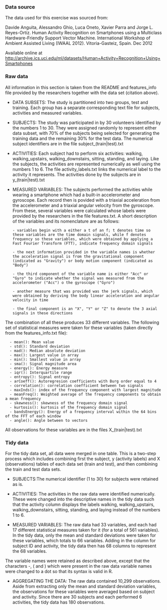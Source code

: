### Data source

The data used for this exercise was sourced from:

Davide Anguita, Alessandro Ghio, Luca Oneto, Xavier Parra and Jorge L. Reyes-Ortiz. Human Activity Recognition on Smartphones using a Multiclass Hardware-Friendly Support Vector Machine. International Workshop of Ambient Assisted Living (IWAAL 2012). Vitoria-Gasteiz, Spain. Dec 2012

Available online at
http://archive.ics.uci.edu/ml/datasets/Human+Activity+Recognition+Using+Smartphones


### Raw data

All information in this section is taken from the README and features_info file provided by the researchers together with the data set (citation above).

* DATA SUBSETS: The study is partitioned into two groups, test and training. Each group has a separate corresponding text file for subjects, activities and measured variables.

* SUBJECTS: The study was participated in by 30 volunteers identified by the numbers 1 to 30. They were assigned randomly to represent either data subset, with 70% of the subjects being selected for generating the training data and the remaining 30% for the test data. The numerical subject identifiers are in the file subject_(train|test).txt

* ACTIVITIES: Each subject had to perform six activities: walking, walking_upstairs, walking_downstairs, sitting, standing, and laying. Like the subjects, the activities are represented numerically as well using the numbers 1 to 6. The file activity_labels.txt links the numerical label to the activity it represents. The activities done by the subjects are in y_(train|test).txt

* MEASURED VARIABLES: The subjects performed the activities while wearing a smartphone which had a built-in accelerometer and gyroscope. Each record then is povided with a triaxial acceleration from the accelerometer and a triaxial angular velocity from the gyroscope. From these, several variables were calculated whose labels were provided by the researchers in the file features.txt. A short description of the variables and its nomenclature are as follows:
      
      - variables begin with a either a t of an f; t denotes time so these variables are the time domain signals, while f denotes frequency so these variables, which were obtained by applying a Fast Fourier Transform (FTT), indicate frequency domain signals
      
      - the next information provided in the variable names is whether the acceleration signal is from the gravitational component (indicated as "Gravity") or body motion component (indicated as "Body")
      
      - the third component of the variable name is either "Acc" or "Gyro" to indicate whether the signal was measured from the accelerometer ("Acc") o the gyroscope ("Gyro")

      - another measure that was provided was the jerk signals, which were obtained by deriving the body linear acceleration and angular velocity in time
      
      - the final component is an "X", "Y" or "Z" to denote the 3 axial signals in these directions 

The combination of all these produces 33 different variables. The following set of statistical measures were taken for these variables (taken directly from the features_info.txt file):
      
      - mean(): Mean value
      - std(): Standard deviation
      - mad(): Median absolute deviation 
      - max(): Largest value in array
      - min(): Smallest value in array
      - sma(): Signal magnitude area
      - energy(): Energy measure
      - iqr(): Interquartile range 
      - entropy(): Signal entropy
      - arCoeff(): Autoregresion coefficients with Burg order equal to 4
      - correlation(): correlation coefficient between two signals
      - maxInds(): index of the frequency component with largest magnitude
      - meanFreq(): Weighted average of the frequency components to obtain a mean frequency
      - skewness(): skewness of the frequency domain signal 
      - kurtosis(): kurtosis of the frequency domain signal 
      - bandsEnergy(): Energy of a frequency interval within the 64 bins of the FFT of each window
      - angle(): Angle between to vectors

All observations for these variables are in the files X_(train|test).txt


### Tidy data

For the tidy data set, all data were merged in one table. This is a two-step process which includes combining first the subject, y (activity labels) and X (observations) tables of each data set (train and test), and then combining the train and test data sets.

* SUBJECTS:The numerical identifier (1 to 30) for subjects were retained as is.

* ACTIVITIES: The activities in the raw data were identified numerically. These were changed into the descriptive names in the tidy data such that the activity column displays the labels walking, walking_upstairs, walking_downstairs, sitting, standing, and laying instead of the numbers 1 to 6.

* MEASURED VARIABLES: The raw data had 33 variables, and each had 17 different statistical measures taken for it (for a total of 561 variables). In the tidy data, only the mean and standard deviations were taken for these variables, which totals to 66 variables. Adding in the column for subject ID and activity, the tidy data then has 68 columns to represent the 68 variables.

The variable names were retained as described above, except that the characters -, ( and ) which were present in the raw data variable names were changed to a dot so that its syntax is valid in R.

* AGGREGATING THE DATA: The raw data contained 10,299 observations. Aside from extracting only the mean and standard deviation variables, the observations for these variables were averaged based on subject and activity. Since there are 30 subjects and each performed 6 activities, the tidy data has 180 observations.

